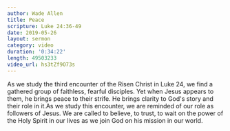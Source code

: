 ```yaml
---
author: Wade Allen
title: Peace
scripture: Luke 24:36-49
date: 2019-05-26
layout: sermon
category: video
duration: '0:34:22'
length: 49503233
video_url: hs3tZf9O73s
---
```


As we study the third encounter of the Risen Christ in Luke 24, we find a gathered group of faithless, fearful disciples. Yet when Jesus appears to them, he brings peace to their strife. He brings clarity to God's story and their role in it.As we study this encounter, we are reminded of our role as followers of Jesus. We are called to believe, to trust, to wait on the power of the Holy Spirit in our lives as we join God on his mission in our world.
